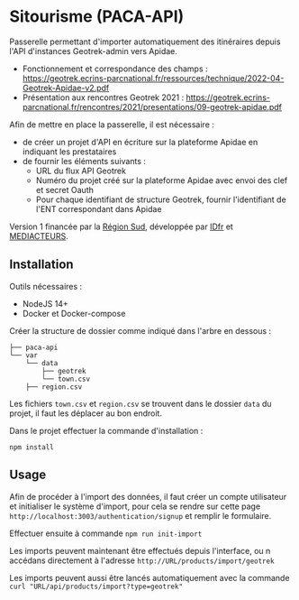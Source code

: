 # Sitourisme (PACA-API)

Passerelle permettant d'importer automatiquement des itinéraires depuis l'API d'instances Geotrek-admin vers Apidae.

- Fonctionnement et correspondance des champs : https://geotrek.ecrins-parcnational.fr/ressources/technique/2022-04-Geotrek-Apidae-v2.pdf
- Présentation aux rencontres Geotrek 2021 : https://geotrek.ecrins-parcnational.fr/rencontres/2021/presentations/09-geotrek-apidae.pdf

Afin de mettre en place la passerelle, il est nécessaire :
- de créer un projet d'API en écriture sur la plateforme Apidae en indiquant les prestataires
- de fournir les éléments suivants :
  - URL du flux API Geotrek
  - Numéro du projet créé sur la plateforme Apidae avec envoi des clef et secret Oauth
  - Pour chaque identifiant de structure Geotrek, fournir l'identifiant de l'ENT correspondant dans Apidae 

Version 1 financée par la [Région Sud](https://www.maregionsud.fr), développée par [IDfr](https://www.idfr.net) et [MEDIACTEURS](https://www.mediacteurs.com).

## Installation

Outils nécessaires :

- NodeJS 14+
- Docker et Docker-compose

Créer la structure de dossier comme indiqué dans l'arbre en dessous :

```
├── paca-api
└── var
    └── data
        ├── geotrek
        └── town.csv
    ├── region.csv
```

Les fichiers `town.csv` et `region.csv` se trouvent dans le dossier `data` du projet, il faut les déplacer au bon endroit.

Dans le projet effectuer la commande d'installation : 

```
npm install
```

## Usage

Afin de procéder à l'import des données, il faut créer un compte utilisateur et initialiser le système d'import, 
pour cela se rendre sur cette page `http://localhost:3003/authentication/signup` et remplir le formulaire.

Effectuer ensuite à commande `npm run init-import`

Les imports peuvent maintenant être effectués depuis l'interface, ou n accédans directement à l'adresse `http://URL/products/import/geotrek`

Les imports peuvent aussi être lancés automatiquement avec la commande `curl "URL/api/products/import?type=geotrek"`

